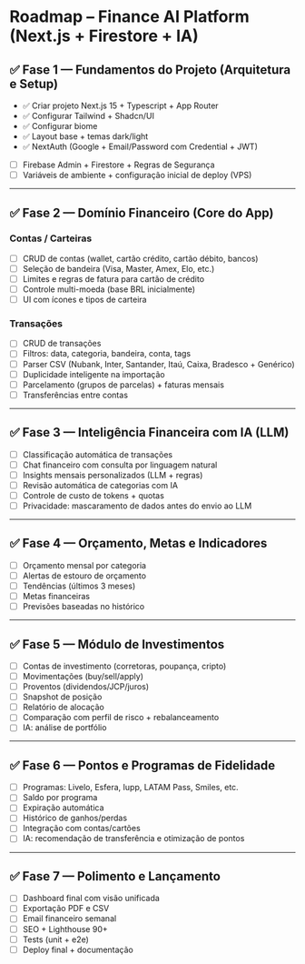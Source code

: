 # Roadmap – Finance AI Platform (Next.js + Firestore + IA)

## ✅ Fase 1 — Fundamentos do Projeto (Arquitetura e Setup)
- ✅ Criar projeto Next.js 15 + Typescript + App Router
- ✅ Configurar Tailwind + Shadcn/UI
- ✅ Configurar biome
- ✅ Layout base + temas dark/light
- ✅ NextAuth (Google + Email/Password com Credential + JWT)
- [ ] Firebase Admin + Firestore + Regras de Segurança
- [ ] Variáveis de ambiente + configuração inicial de deploy (VPS)

---

## ✅ Fase 2 — Domínio Financeiro (Core do App)
### Contas / Carteiras
- [ ] CRUD de contas (wallet, cartão crédito, cartão débito, bancos)
- [ ] Seleção de bandeira (Visa, Master, Amex, Elo, etc.)
- [ ] Limites e regras de fatura para cartão de crédito
- [ ] Controle multi-moeda (base BRL inicialmente)
- [ ] UI com ícones e tipos de carteira

### Transações
- [ ] CRUD de transações
- [ ] Filtros: data, categoria, bandeira, conta, tags
- [ ] Parser CSV (Nubank, Inter, Santander, Itaú, Caixa, Bradesco + Genérico)
- [ ] Duplicidade inteligente na importação
- [ ] Parcelamento (grupos de parcelas) + faturas mensais
- [ ] Transferências entre contas

---

## ✅ Fase 3 — Inteligência Financeira com IA (LLM)
- [ ] Classificação automática de transações
- [ ] Chat financeiro com consulta por linguagem natural
- [ ] Insights mensais personalizados (LLM + regras)
- [ ] Revisão automática de categorias com IA
- [ ] Controle de custo de tokens + quotas
- [ ] Privacidade: mascaramento de dados antes do envio ao LLM

---

## ✅ Fase 4 — Orçamento, Metas e Indicadores
- [ ] Orçamento mensal por categoria
- [ ] Alertas de estouro de orçamento
- [ ] Tendências (últimos 3 meses)
- [ ] Metas financeiras
- [ ] Previsões baseadas no histórico

---

## ✅ Fase 5 — Módulo de Investimentos
- [ ] Contas de investimento (corretoras, poupança, cripto)
- [ ] Movimentações (buy/sell/apply)
- [ ] Proventos (dividendos/JCP/juros)
- [ ] Snapshot de posição
- [ ] Relatório de alocação
- [ ] Comparação com perfil de risco + rebalanceamento
- [ ] IA: análise de portfólio

---

## ✅ Fase 6 — Pontos e Programas de Fidelidade
- [ ] Programas: Livelo, Esfera, Iupp, LATAM Pass, Smiles, etc.
- [ ] Saldo por programa
- [ ] Expiração automática
- [ ] Histórico de ganhos/perdas
- [ ] Integração com contas/cartões
- [ ] IA: recomendação de transferência e otimização de pontos

---

## ✅ Fase 7 — Polimento e Lançamento
- [ ] Dashboard final com visão unificada
- [ ] Exportação PDF e CSV
- [ ] Email financeiro semanal
- [ ] SEO + Lighthouse 90+
- [ ] Tests (unit + e2e)
- [ ] Deploy final + documentação
